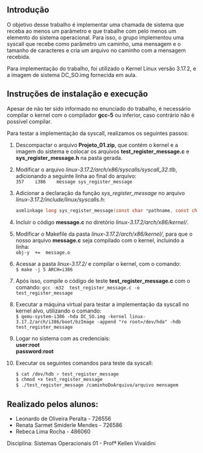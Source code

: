 ## Introdução
O objetivo desse trabalho é implementar uma chamada de sistema que receba ao menos um parâmetro e que trabalhe com pelo menos um elemento do sistema operacional. Para isso, o grupo implementou uma syscall que recebe como parâmetro um caminho, uma mensagem e o tamanho de caracteres e cria um arquivo no caminho com a mensagem recebida.

Para implementação do trabalho, foi utilizado o Kernel Linux versão 3.17.2, e a imagem de sistema DC_SO.img fornecida em aula.

## Instruções de instalação e execução

Apesar de não ter sido informado no enunciado do trabalho, é necessário compilar o kernel com o compilador **gcc-5** ou inferior, caso contrário não é possível compilar.

Para testar a implementação da syscall, realizamos os seguintes passos:

1. Descompactar o arquivo **Projeto_01.zip**, que contém o kernel e a imagem do sistema e colocar os arquivos **test_register_message.c** e **sys_register_message.h** na pasta gerada.

2. Modificar o arquivo *linux-3.17.2/arch/x86/syscalls/syscall_32.tlb*, adicionando a seguinte linha ao final do arquivo:  
    `357	i386	message	sys_register_message`

3. Adicionar a declaração da função *sys_register_message* no arquivo *linux-3.17.2/include/linux/syscalls.h*:  
    ```C
    asmlinkage long sys_register_message(const char *pathname, const char *mensagem, int tamanho);
    ```
4. Incluir o código **message.c** no diretório *linux-3.17.2/arch/x86/kernel/*.

5. Modificar o Makefile da pasta *linux-3.17.2/arch/x86/kernel/*, para que o nosso arquivo **message.c** seja compilado com o kernel, incluindo a linha:  
    `obj-y	+=	message.o`

6. Acessar a pasta *linux-3.17.2/* e compilar o kernel, com o comando:  
    `$ make -j 5 ARCH=i386`

7. Após isso, compile o código de teste **test_register_message.c** com o comando: 
    `gcc -m32  test_register_message.c -o test_register_message`


8. Executar a máquina virtual para testar a implementação da syscall no kernel alvo, utilizando o comando:  
    `$ qemu-system-i386 -hda DC_SO.img -kernel linux-3.17.2/arch/i386/boot/bzImage -append "ro root=/dev/hda" -hdb test_register_message`

9. Logar no sistema com as credenciais:  
    **user:root**  
    **password:root**

10. Executar os seguintes comandos para teste da syscall:  
    ```bash
    $ cat /dev/hdb > test_register_message 
    $ chmod +x test_register_message
    $ ./test_register_message /caminhoDoArquivo/arquivo mensagem
    ```
## Realizado pelos alunos:
* Leonardo de Oliveira Peralta - 726556
* Renata Sarmet Smiderle Mendes - 726586
* Rebeca Lima Rocha - 486060

Disciplina: Sistemas Operacionais 01 - Profª Kellen Vivaldini
